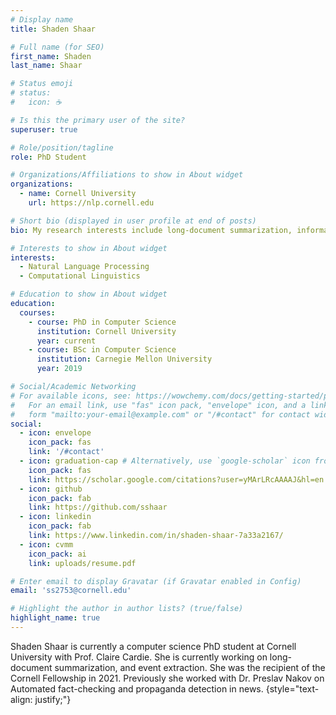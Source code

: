 ```yaml
---
# Display name
title: Shaden Shaar

# Full name (for SEO)
first_name: Shaden
last_name: Shaar

# Status emoji
# status:
#   icon: ☕️

# Is this the primary user of the site?
superuser: true

# Role/position/tagline
role: PhD Student

# Organizations/Affiliations to show in About widget
organizations:
  - name: Cornell University
    url: https://nlp.cornell.edu 

# Short bio (displayed in user profile at end of posts)
bio: My research interests include long-document summarization, information extraction, and automated fact-checking. 

# Interests to show in About widget
interests:
  - Natural Language Processing
  - Computational Linguistics

# Education to show in About widget
education:
  courses:
    - course: PhD in Computer Science
      institution: Cornell University
      year: current
    - course: BSc in Computer Science
      institution: Carnegie Mellon University
      year: 2019

# Social/Academic Networking
# For available icons, see: https://wowchemy.com/docs/getting-started/page-builder/#icons
#   For an email link, use "fas" icon pack, "envelope" icon, and a link in the
#   form "mailto:your-email@example.com" or "/#contact" for contact widget.
social:
  - icon: envelope
    icon_pack: fas
    link: '/#contact'
  - icon: graduation-cap # Alternatively, use `google-scholar` icon from `ai` icon pack
    icon_pack: fas
    link: https://scholar.google.com/citations?user=yMArLRcAAAAJ&hl=en
  - icon: github
    icon_pack: fab
    link: https://github.com/sshaar
  - icon: linkedin
    icon_pack: fab
    link: https://www.linkedin.com/in/shaden-shaar-7a33a2167/
  - icon: cvmm
    icon_pack: ai
    link: uploads/resume.pdf

# Enter email to display Gravatar (if Gravatar enabled in Config)
email: 'ss2753@cornell.edu'

# Highlight the author in author lists? (true/false)
highlight_name: true
---
```


Shaden Shaar is currently a computer science PhD student at Cornell University with Prof. Claire Cardie. She is currently working on long-document summarization, and event extraction. She was the recipient of the Cornell Fellowship in 2021. Previously she worked with Dr. Preslav Nakov on Automated fact-checking and propaganda detection in news. 
{style="text-align: justify;"}
